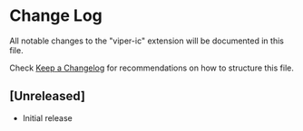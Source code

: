 # Change Log

All notable changes to the "viper-ic" extension will be documented in this file.

Check [Keep a Changelog](http://keepachangelog.com/) for recommendations on how to structure this file.

## [Unreleased]

- Initial release